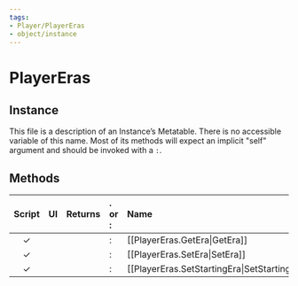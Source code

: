 ```yaml
---
tags:
- Player/PlayerEras
- object/instance
---
```

# PlayerEras
## Instance
This file is a description of an Instance’s Metatable. There is no accessible variable of this name. Most of its methods will expect an implicit "self" argument and should be invoked with a `:`.

## Methods
| Script | UI  | Returns | . or : | Name | Arguments |
|:------:|:---:| -------:|:---- |:---- |:--------- |
|✓| ||:|[[PlayerEras.GetEra\|GetEra]]||
|✓| ||:|[[PlayerEras.SetEra\|SetEra]]||
|✓| ||:|[[PlayerEras.SetStartingEra\|SetStartingEra]]||
